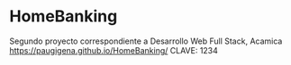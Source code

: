# HomeBanking
Segundo proyecto correspondiente a Desarrollo Web Full Stack, Acamica
https://paugigena.github.io/HomeBanking/
CLAVE: 1234
